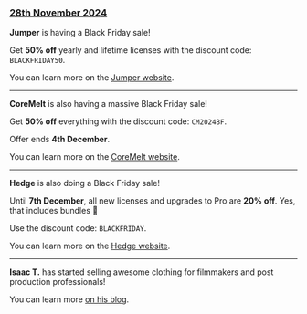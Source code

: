 ### [28th November 2024](/news/20241128)

**Jumper** is having a Black Friday sale!

Get **50% off** yearly and lifetime licenses with the discount code: `BLACKFRIDAY50`.

You can learn more on the [Jumper website](https://getjumper.io/?ref=fcpcafe).

---

**CoreMelt** is also having a massive Black Friday sale!

Get **50% off** everything with the discount code: `CM2024BF`.

Offer ends **4th December**.

You can learn more on the [CoreMelt website](https://coremelt.com/blogs/news/black-friday-2024-our-bee-st-ever-sale).

---

**Hedge** is also doing a Black Friday sale!

Until **7th December**, all new licenses and upgrades to Pro are **20% off**. Yes, that includes bundles 🥳

Use the discount code: `BLACKFRIDAY`.

You can learn more on the [Hedge website](https://hedge.co).

---

**Isaac T.** has started selling awesome clothing for filmmakers and post production professionals!

You can learn more [on his blog](https://isaact.micro.blog/2024/11/25/introducing-isaac-t.html).